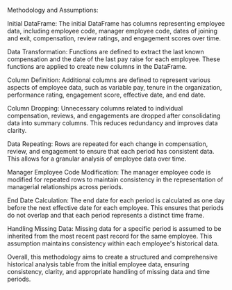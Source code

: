 Methodology and Assumptions:

Initial DataFrame: The initial DataFrame has columns representing employee data, including employee code, manager employee code, dates of joining and exit, compensation, review ratings, and engagement scores over time.

Data Transformation: Functions are defined to extract the last known compensation and the date of the last pay raise for each employee. These functions are applied to create new columns in the DataFrame.

Column Definition: Additional columns are defined to represent various aspects of employee data, such as variable pay, tenure in the organization, performance rating, engagement score, effective date, and end date.

Column Dropping: Unnecessary columns related to individual compensation, reviews, and engagements are dropped after consolidating data into summary columns. This reduces redundancy and improves data clarity.

Data Repeating: Rows are repeated for each change in compensation, review, and engagement to ensure that each period has consistent data. This allows for a granular analysis of employee data over time.

Manager Employee Code Modification: The manager employee code is modified for repeated rows to maintain consistency in the representation of managerial relationships across periods.

End Date Calculation: The end date for each period is calculated as one day before the next effective date for each employee. This ensures that periods do not overlap and that each period represents a distinct time frame.

Handling Missing Data: Missing data for a specific period is assumed to be inherited from the most recent past record for the same employee. This assumption maintains consistency within each employee's historical data.

Overall, this methodology aims to create a structured and comprehensive historical analysis table from the initial employee data, ensuring consistency, clarity, and appropriate handling of missing data and time periods.

